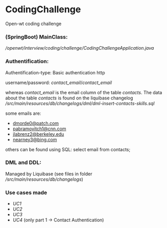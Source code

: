 # CodingChallenge
Open-wt coding challenge

###  (SpringBoot) MainClass:

*/openwt/interview/coding/challenge/CodingChallengeApplication.java*

### Authentification: 
Authentification-type: Basic authentication http

username/password: *contact_email*/*contact_email*

whereas *contact_email* is the email column of the table *contacts*. The data about the table *contacts* is found on the liquibase changelog
*/src/main/resources/db/changelogs/dml/dml-insert-contacts-skills.sql*

some emails are: 
* dmorde0@patch.com
* pabramovitch1@cnn.com
* jlabrenz2@berkeley.edu
* nearney3@bing.com

others can be found using SQL: select email from contacts;

### DML and DDL:

Managed by Liquibase (see files in folder */src/main/resources/db/changelogs*)

### Use cases made

* _UC1_ 
* _UC2_
* _UC3_
* _UC4_ (only part 1 -> Contact Authentication)

